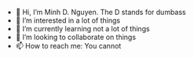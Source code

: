 - 👋 Hi, I’m Minh D. Nguyen. The D stands for dumbass
- 👀 I’m interested in a lot of things
- 🌱 I’m currently learning not a lot of things
- 💞️ I’m looking to collaborate on things
- 📫 How to reach me: You cannot

<!---
Connoisseur-Dumbass/Connoisseur-Dumbass is a ✨ special ✨ repository because its `README.md` (this file) appears on your GitHub profile.
You can click the Preview link to take a look at your changes.
--->
